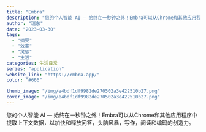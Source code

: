 ```yaml
---
title: "Embra"
description: "您的个人智能 AI — 始终在一秒钟之外！Embra可以从Chrome和其他应用程序中提取上下文数据，以加快和释放问答，"
author: "瑞东"
date: "2023-03-30"
tags:
  - "摘要"
  - "效率"
  - "灵感"
  - "生活"
categories: 生活日常
series: "application"
website_link: "https://embra.app/"
color: "#666"

thumb_image: "/img/e4bdf1df9982de270502a3e422510b27.png"
cover_image: "/img/e4bdf1df9982de270502a3e422510b27.png"
---
```


您的个人智能 AI — 始终在一秒钟之外！Embra可以从Chrome和其他应用程序中提取上下文数据，以加快和释放问答，头脑风暴，写作，阅读和编码的创造力。